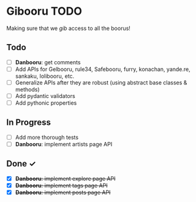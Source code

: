 # Gibooru TODO

Making sure that we *gib* access to all the boorus!

## Todo

- [ ] **Danbooru**: get comments
- [ ] Add APIs for Gelbooru, rule34, Safebooru, furry, konachan, yande.re, sankaku, lolibooru, etc.
- [ ] Generalize APIs after they are robust (using abstract base classes & methods)
- [ ] Add pydantic validators 
- [ ] Add pythonic properties

## In Progress

- [ ] Add more thorough tests
- [ ] **Danbooru**: implement artists page API

## Done ✓

- [x] ~~**Danbooru**: implement explore page API~~
- [x] ~~**Danbooru**: implement tags page API~~
- [x] ~~**Danbooru**: implement posts page API~~